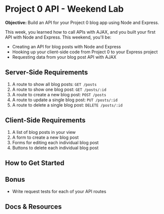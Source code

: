 # Project 0 API - Weekend Lab

**Objective:** Build an API for your Project 0 blog app using Node and Express.

This week, you learned how to call APIs with AJAX, and you built your first API with Node and Express. This weekend, you'll be:
  * Creating an API for blog posts with Node and Express
  * Hooking up your client-side code from Project 0 to your Express project
  * Requesting data from your blog post API with AJAX

## Server-Side Requirements

1. A route to show all blog posts: `GET /posts`
2. A route to show one blog post: `GET /posts/:id`
3. A route to create a new blog post: `POST /posts`
4. A route to update a single blog post: `PUT /posts/:id`
5. A route to delete a single blog post: `DELETE /posts/:id`

## Client-Side Requirements

1. A list of blog posts in your view
2. A form to create a new blog post
3. Forms for editing each individual blog post
4. Buttons to delete each individual blog post

## How to Get Started

## Bonus

* Write request tests for each of your API routes

## Docs & Resources
